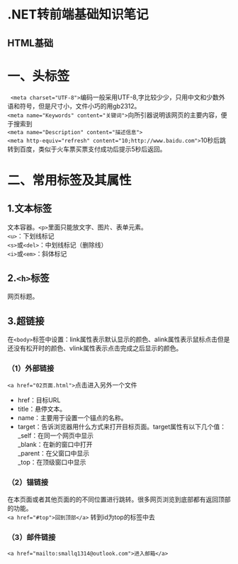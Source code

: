 .NET转前端基础知识笔记
====
HTML基础
---
# 一、头标签 
` <meta charset="UTF-8">`编码一般采用UTF-8,字比较少少，只用中文和少数外语和符号，但是尺寸小，文件小巧的用gb2312。  
`<meta name="Keywords" content="关键词">`向所引器说明该网页的主要内容，便于搜索到  
`<meta name="Description" content="描述信息">`   
`<meta http-equiv="refresh" content="10;http://www.baidu.com">`10秒后跳转到百度，类似于火车票买票支付成功后提示5秒后返回。
# 二、常用标签及其属性
## 1.文本标签
文本容器。`<p>`里面只能放文字、图片、表单元素。  
`<u>`：下划线标记  
`<s>`或`<del>`：中划线标记（删除线）  
`<i>`或`<em>`：斜体标记
## 2.`<h>`标签
网页标题。
## 3.超链接
在`<body>`标签中设置：link属性表示默认显示的颜色、alink属性表示鼠标点击但是还没有松开时的颜色、vlink属性表示点击完成之后显示的颜色。
### （1）外部链接
`<a href="02页面.html">`点击进入另外一个文件</a>  
   - href：目标URL  
   - title：悬停文本。  
   - name：主要用于设置一个锚点的名称。  
   - target：告诉浏览器用什么方式来打开目标页面。target属性有以下几个值：  
        _self：在同一个网页中显示   
        _blank：在新的窗口中打开  
        _parent：在父窗口中显示  
        _top：在顶级窗口中显示  
### （2）锚链接
在本页面或者其他页面的的不同位置进行跳转。很多网页浏览到底部都有返回顶部的功能。  
    `<a href="#top">回到顶部</a>` 转到id为top的标签中去    
### （3）邮件链接
`<a href="mailto:smallq1314@outlook.com">进入邮箱</a>`
